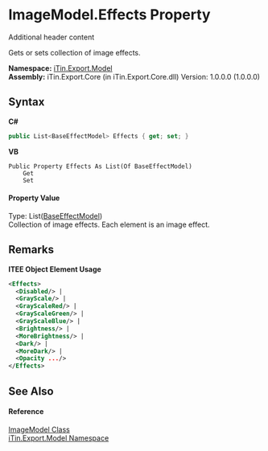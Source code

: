 # ImageModel.Effects Property 
Additional header content 

Gets or sets collection of image effects.

**Namespace:**&nbsp;<a href="N_iTin_Export_Model">iTin.Export.Model</a><br />**Assembly:**&nbsp;iTin.Export.Core (in iTin.Export.Core.dll) Version: 1.0.0.0 (1.0.0.0)

## Syntax

**C#**<br />
``` C#
public List<BaseEffectModel> Effects { get; set; }
```

**VB**<br />
``` VB
Public Property Effects As List(Of BaseEffectModel)
	Get
	Set
```


#### Property Value
Type: List(<a href="T_iTin_Export_Model_BaseEffectModel">BaseEffectModel</a>)<br />Collection of image effects. Each element is an image effect.

## Remarks

**ITEE Object Element Usage**<br />
``` XML
<Effects>
  <Disabled/> | 
  <GrayScale/> | 
  <GrayScaleRed/> | 
  <GrayScaleGreen/> | 
  <GrayScaleBlue/> | 
  <Brightness/> | 
  <MoreBrightness/> | 
  <Dark/> | 
  <MoreDark/> | 
  <Opacity .../>
</Effects>
```


## See Also


#### Reference
<a href="T_iTin_Export_Model_ImageModel">ImageModel Class</a><br /><a href="N_iTin_Export_Model">iTin.Export.Model Namespace</a><br />